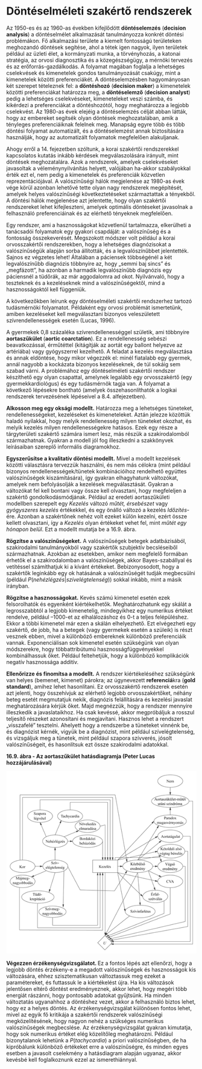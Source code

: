 <?xml version="1.0" encoding="UTF-8" standalone="no"?>
<!DOCTYPE html PUBLIC "-//W3C//DTD XHTML 1.1//EN" "http://www.w3.org/TR/xhtml11/DTD/xhtml11.dtd">
<html xmlns="http://www.w3.org/1999/xhtml"><head><meta name="generator" content="DocBook XSL Stylesheets V1.76.1"/></head><body><div class="section" title="Döntéselméleti szakértő rendszerek"><div class="titlepage"><div><div><h1 class="title"><a id="id710025"/>Döntéselméleti szakértő rendszerek</h1></div></div></div><p class="1">Az 1950-es és az 1960-as években kifejlődött <span class="strong"><strong>döntéselemzés</strong></span> (<span class="strong"><strong>decision analysis</strong></span>) a döntéselmélet alkalmazását tanulmányozza konkrét döntési problémákon. Fő alkalmazási területe a kiemelt fontosságú területeken meghozandó döntések segítése, ahol a tétek igen nagyok, ilyen területek például az üzleti élet, a kormányzati munka, a törvényhozás, a katonai stratégia, az orvosi diagnosztika és a közegészségügy, a mérnöki tervezés és az erőforrás-gazdálkodás. A folyamat magában foglalja a lehetséges cselekvések és kimenetelek gondos tanulmányozását csakúgy, mint a kimenetelek közötti preferenciákét. A döntéselemzésben hagyományosan két szerepet tételeznek fel: a <span class="strong"><strong>döntéshozó</strong></span> (<span class="strong"><strong>decision maker</strong></span>) a kimenetelek közötti preferenciákat határozza meg, a <span class="strong"><strong>döntéselemző</strong></span> (<span class="strong"><strong>decision analyst</strong></span>) pedig a lehetséges cselekvéseket, kimeneteleket veszi számba, és kikérdezi a preferenciákat a döntéshozótól, hogy meghatározza a legjobb cselekvést. Az 1980-as évek elejéig a döntéselemzés célját abban látták, hogy az embereket segítsék olyan döntések meghozatalában, amik a tényleges preferenciáiknak felelnek meg. Manapság egyre több és több döntési folyamat automatizált, és a döntéselemzést annak biztosítására használják, hogy az automatizált folyamatok megfelelően alakuljanak.</p><p>Ahogy erről a 14. fejezetben<span class="emphasis"><em> </em></span>szóltunk, a korai szakértői rendszerekkel kapcsolatos kutatás inkább kérdések megválaszolására irányult, mint döntések meghozatalára. Azok a rendszerek, amelyek cselekvéseket javasoltak a véleménynyilvánítás helyett, valójában ha-akkor szabályokkal érték ezt el, nem pedig a kimenetelek és preferenciák közvetlen reprezentációjával. A valószínűségi hálók megjelenése az 1980-as évek vége körül azonban lehetővé tette olyan nagy rendszerek megépítését, amelyek helyes valószínűségi következtetéseket származtattak a tényekből. A döntési hálók megjelenése azt jelentette, hogy olyan szakértői rendszereket lehet kifejleszteni, amelyek optimális döntéseket javasolnak a felhasználó preferenciáinak és az elérhető tényeknek megfelelően.</p><p>Egy rendszer, ami a hasznosságokat közvetlenül tartalmazza, elkerülheti a tanácsadói folyamatok egy gyakori csapdáját: a valószínűség és a fontosság összekeverését. Megszokott módszer volt például a korai orvosszakértői rendszerekben, hogy a lehetséges diagnózisokat a valószínűségük alapján sorba állították, és a legvalószínűbbet jelentették. Sajnos ez végzetes lehet! Általában a páciensek többségénél a két legvalószínűbb diagnózis többnyire az, hogy „semmi baj sincs” és „megfázott”, ha azonban a harmadik legvalószínűbb diagnózis egy páciensnél a tüdőrák, az már aggodalomra ad okot. Nyilvánvaló, hogy a teszteknek és a kezeléseknek mind a valószínűségektől, mind a hasznosságoktól kell függeniük.</p><p>A következőkben leírunk egy döntéselméleti szakértői rendszerhez tartozó tudásmérnöki folyamatot. Példaként egy orvosi problémát ismertetünk, amiben kezeléseket kell megválasztani bizonyos veleszületett szívrendellenességek esetén (Lucas, 1996).</p><p>A gyermekek 0,8 százaléka szívrendellenességgel születik, ami többnyire <span class="strong"><strong>aortaszűkület</strong></span><span class="strong"><strong> </strong></span>(<span class="strong"><strong>aortic coarctation</strong></span>). Ez a rendellenesség sebészi beavatkozással, érműtéttel (kitágítják az aortát egy ballont helyezve az artériába) vagy gyógyszerrel kezelhető. A feladat a kezelés megválasztása és annak eldöntése, hogy mikor végezzék el: minél fiatalabb egy gyermek, annál nagyobb a kockázata bizonyos kezeléseknek, de túl sokáig sem szabad várni. A problémához egy döntéselméleti szakértői rendszer készíthető egy olyan csapattal, amelynek legalább egy orvosszakértő (egy gyermekkardiológus) és egy tudásmérnök tagja van. A folyamat a következő lépésekre bontható (amelyek összehasonlíthatók a logikai rendszerek tervezésének lépéseivel a 8.4. alfejezetben).</p><p><span class="strong"><strong>Alkosson meg egy oksági modellt.</strong></span> Határozza meg a lehetséges tüneteket, rendellenességeket, kezeléseket és kimeneteleket. Aztán jelezze közöttük haladó nyilakkal, hogy melyik rendellenesség milyen tüneteket okozhat, és melyik kezelés milyen rendellenességekre hatásos. Ezek egy része a tárgyterületi szakértő számára ismert lesz, más részük a szakirodalomból származhatnak. Gyakran a modell jól fog illeszkedni a szakkönyvek leírásaiban szereplő informális diagramokhoz.</p><p><span class="strong"><strong>Egyszerűsítse a kvalitatív döntési modellt.</strong></span> Mivel a modellt kezelések közötti választásra tervezzük használni, és nem más célokra (mint például bizonyos rendellenességek/tünetek kombinációihoz rendelhető együttes valószínűségek kiszámítására), így gyakran elhagyhatunk változókat, amelyek nem befolyásolják a kezelések megválasztását. Gyakran a változókat fel kell bontani vagy össze kell olvasztani, hogy megfeleljen a szakértő gondolkodásmódjának. Például az eredeti aortaszűkületi modellben szerepelt egy <span class="emphasis"><em>Kezelés</em></span> változó <span class="emphasis"><em>műtét, érsebészet </em></span>vagy<span class="emphasis"><em> gyógyszeres kezelés</em></span> értékekkel, és egy önálló változó a kezelés <span class="emphasis"><em>Időzítés-</em></span>ére. Azonban a szakértőnek nehéz volt ezeket külön kezelni, ezért össze kellett olvasztani, így a <span class="emphasis"><em>Kezelés</em></span> olyan értékeket vehet fel, mint <span class="emphasis"><em>műtét egy hónapon belül</em></span>. Ezt a modellt mutatja be a 16.9. ábra. </p><p><span class="strong"><strong>Rögzítse a valószínűségeket.</strong></span> A valószínűségek betegek adatbázisából, szakirodalmi tanulmányokból vagy szakértők szubjektív becsléseiből származhatnak. Azokban az esetekben, amikor nem megfelelő formában érhetők el a szakirodalomban a valószínűségek, akkor Bayes-szabállyal és vetítéssel számíthatjuk ki a kívánt értékeket. Bebizonyosodott, hogy a szakértők leginkább egy ok hatásának a valószínűségét tudják megbecsülni (például <span class="emphasis"><em>P</em></span>(<span class="emphasis"><em>nehézlégzés</em></span>|<span class="emphasis"><em>szívelégtelenség</em></span>)) sokkal inkább, mint a másik irányban.</p><p><span class="strong"><strong>Rögzítse a hasznosságokat.</strong></span> Kevés számú kimenetel esetén ezek felsorolhatók és egyenként kiértékelhetők. Meghatározhatunk egy skálát a legrosszabbtól a legjobb kimenetelig, mindegyikhez egy numerikus értéket rendelve, például –1000-et az elhalálozáshoz és 0-t a teljes felépüléshez. Ekkor a többi kimenetel már ezen a skálán elhelyezhető. Ezt elvégezheti egy szakértő, de jobb, ha a betegek (vagy gyermekek esetén a szüleik) is részt vesznek ebben, mivel a különböző embereknek különböző preferenciáik vannak. Exponenciálisan sok kimenetel esetén szükségünk van olyan módszerekre, hogy többattribútumú hasznosságfüggvényekkel kombinálhassuk őket. Például feltehetjük, hogy a különböző komplikációk negatív hasznossága additív. </p><p><span class="strong"><strong>Ellenőrizze és</strong></span><span class="strong"><strong> finomítsa a modellt.</strong></span> A rendszer kiértékeléséhez szükségünk van helyes (bemenet, kimenet) párokra; az úgynevezett <span class="strong"><strong>referenciá</strong></span>kra (<span class="strong"><strong>gold standard</strong></span>), amihez lehet hasonlítani. Ez orvosszakértő rendszerek esetén azt jelenti, hogy összehívjuk az elérhető legjobb orvosszakértőket, néhány beteg esetét megmutatjuk nekik, diagnózis felállítására és kezelési javaslat meghatározására kérjük őket. Majd megnézzük, hogy a rendszer mennyire illeszkedik a javaslataikhoz. Ha csak kevéssé, akkor megpróbáljuk a rosszul teljesítő részeket azonosítani és megjavítani. Hasznos lehet a rendszert „visszafelé” tesztelni. Ahelyett hogy a rendszerbe a tüneteket vinnénk be, és diagnózist kérnék, vigyük be a diagnózist, mint például szívelégtelenség, és vizsgáljuk meg a tünetek, mint például szapora szívverés, jósolt valószínűségeit, és hasonlítsuk ezt össze szakirodalmi adatokkal.</p><div class="figure"><a id="id710165"/><p class="title"><strong>16.9. ábra - Az aortaszűkület hatásdiagramja (Peter Lucas hozzájárulásával)</strong></p><div class="figure-contents"><div class="mediaobject"><img src="kepek/16-09.png" alt="Az aortaszűkület hatásdiagramja (Peter Lucas hozzájárulásával)"/></div></div></div><p class="1"><span class="strong"><strong>Végezzen érzékenységvizsgálatot. </strong></span>Ez a fontos lépés azt ellenőrzi, hogy a legjobb döntés érzékeny-e a megadott valószínűségek és hasznosságok kis változására, ehhez szisztematikusan változtassuk meg ezeket a paramétereket, és futtassuk le a kiértékelést újra. Ha kis változások jelentősen eltérő döntést eredményeznek, akkor lehet, hogy megéri több energiát rászánni, hogy pontosabb adatokat gyűjtsünk. Ha minden változtatás ugyanahhoz a döntéshez vezet, akkor a felhasználó biztos lehet, hogy ez a helyes döntés. Az érzékenységvizsgálat különösen fontos lehet, mivel az egyik fő kritikája a szakértői rendszerek valószínűségi megközelítésének, hogy nagyon nehéz a szükséges numerikus valószínűségek megbecslése. Az érzékenységvizsgálat gyakran kimutatja, hogy sok numerikus értéket elég közelítőleg meghatározni. Például bizonytalanok lehetünk a <span class="emphasis"><em>P</em></span>(<span class="emphasis"><em>tachycardia</em></span>) a priori valószínűségben, de ha kipróbálunk különböző értékeket erre a valószínűségre, és minden egyes esetben a javasolt cselekmény a hatásdiagram alapján ugyanaz, akkor kevésbé kell foglalkoznunk ezzel az ismerethiánnyal.</p></div></body></html>
